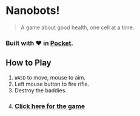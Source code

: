 Nanobots!
=========

> A game about good health, one cell at a time.

### Built with :heart: in [Pocket](https://github.com/giladgray/pocket).

## How to Play
1. `WASD` to move, mouse to aim.
2. Left mouse button to fire rifle.
3. Destroy the baddies.
4. ### [Click here for the game](https://giladgray.github.io/nanobots)

